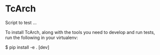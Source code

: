# TcArch

Script to test ...

To install TcArch, along with the tools you need to develop and run tests, run the following in your virtualenv:

$ pip install -e . [dev]